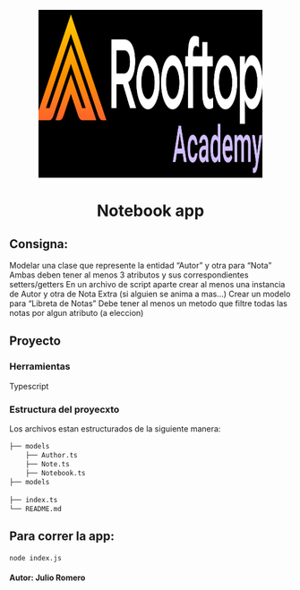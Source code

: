 <p align="center">
    <img height="300" width="400" src="./docs/rooftop-academy.png">
   </p>
   
   <h1 align="center">Notebook app</h1>
 
## Consigna:

Modelar una clase que represente la entidad “Autor” y otra para “Nota”
Ambas deben tener al menos 3 atributos y sus correspondientes setters/getters
En un archivo de script aparte crear al menos una instancia de Autor y otra de Nota
Extra (si alguien se anima a mas…)
Crear un modelo para “Libreta de Notas”
Debe tener al menos un metodo que filtre todas las notas por algun atributo (a eleccion)


## Proyecto
### Herramientas
Typescript

### Estructura del proyecxto
Los archivos estan estructurados de la siguiente manera:

    ├── models
        ├── Author.ts        
        ├── Note.ts       
        ├── Notebook.ts  
    ├── models

    ├── index.ts
    └── README.md         


## Para correr la app:

```
node index.js
```

#### Autor: Julio Romero
